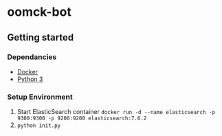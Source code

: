 # oomck-bot

## Getting started

### Dependancies

- [Docker](https://www.docker.com/get-started)
- [Python 3](https://www.python.org/downloads/)

### Setup Environment

1. Start ElasticSearch container `docker run -d --name elasticsearch -p 9300:9300 -p 9200:9200 elasticsearch:7.6.2`
2. `python init.py`
